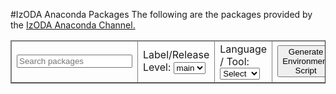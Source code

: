 #IzODA Anaconda Packages
The following are the packages provided by the [IzODA Anaconda Channel.](https://anaconda.org/izoda)

<table border="1px solid black" id="packageTable" class="dataTable">
  <thead>
    <tr>
      <td>
        <input 
          oninput="searchBoxChange()" 
          id="searchBox" 
          placeholder="Search packages"
          class="search-box">
        </input>
      </td>
      <td colspan="2">
        <span>Label/Release Level: </span>
        <select id="packageSelect" onchange="labelChange()" class="ds-select">
          <option id="latestPackageSelect">main</option>
        </select>
      </td>
      <td>
        <span>Language / Tool: </span>
        <select id="languageSelect" onchange="languageChange()" class="ds-select">
          <option>Select</option>
          <option id="python">Python</option>
          <option id="r">R-lang</option>
          <option id="tool">Tool</option>
        </select>
      </td>
      <td colspan="2">
        <button id="generateButton" onclick="generateInstallScript();" class="btn btn-light btn-outline-dark">Generate Environment Script</button>
      </td>
    </tr>
  </thead>
  <tbody id="packageTableBody">
    <!-- start of anaconda table contents -->
    <!-- end of anaconda table contents -->
  </tbody>
</table>
